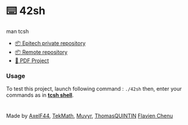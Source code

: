 # ⌨️ 42sh
man tcsh

- [📦 Epitech private repository](https://github.com/EpitechPromo2027/B-PSU-200-NAN-2-1-42sh-flavien.chenu)
- [📦 Remote repository](https://github.com/G-42sh-1/G-42sh-1)
- [📄 PDF Project](https://intra.epitech.eu/module/2022/B-PSU-200/NAN-2-1/acti-593359/project/file/B-PSU-210_42sh.pdf)

### Usage
To test this project, launch following command : `./42sh` then, enter your commands as in **[tcsh shell](https://www.tcsh.org/)**.

#
Made by [AxelF44](https://github.com/AxelF44), [TekMath](https://github.com/TekMath), [Muvyr](https://github.com/Muvyr), [ThomasQUINTIN](https://github.com/ThomasQUINTIN) [Flavien Chenu](https://github.com/flavien-chenu)
